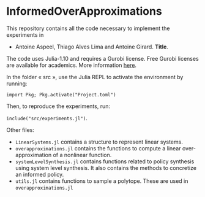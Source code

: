 # InformedOverApproximations


This repository contains all the code necessary to implement the experiments in

* Antoine Aspeel, Thiago Alves Lima and Antoine Girard. **Title**.

The code uses Julia-1.10 and requires a Gurobi license. Free Gurobi licenses are available for academics. More information [here](https://www.gurobi.com/academia/academic-program-and-licenses/).

In the folder « src », use the Julia REPL to activate the environment by running:

`import Pkg; Pkg.activate("Project.toml")`

Then, to reproduce the experiments, run:

`include("src/experiments.jl")`.

Other files:
* `LinearSystems.jl` contains a structure to represent linear systems.
* `overapproximations.jl` contains the functions to compute a linear over-approximation of a nonlinear function.
* `systemLevelSynthesis.jl` contains functions related to policy synthesis using system level synthesis. It also contains the methods to concretize an informed policy.
* `utils.jl` contains functions to sample a polytope. These are used in `overapproximations.jl`
